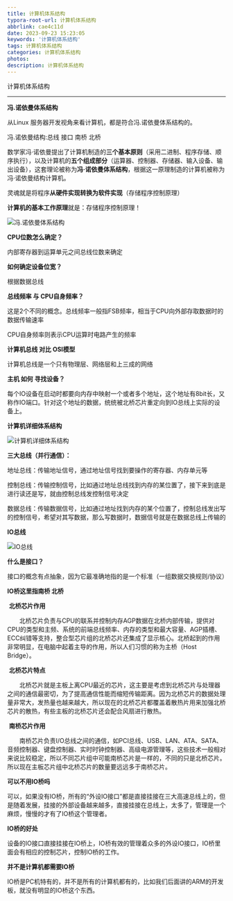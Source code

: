 ```yaml
---
title: 计算机体系结构
typora-root-url: 计算机体系结构
abbrlink: cae4c11d
date: 2023-09-23 15:23:05
keywords: '计算机体系结构'
tags: 计算机体系结构
categories: 计算机体系结构
photos:
description: 计算机体系结构
---
```


计算机体系结构

<!--more-->

------

**冯.诺依曼体系结构**

从Linux 服务器开发视角来看计算机，都是符合冯.诺依曼体系结构的。

冯.诺依曼结构:总线 接口 南桥 北桥

数学家冯·诺依曼提出了计算机制造的**三个基本原则**（采用二进制、程序存储、顺序执行），以及计算机的**五个组成部分**（运算器、控制器、存储器、输入设备、输出设备），这套理论被称为**冯·诺依曼体系结构**，根据这一原理制造的计算机被称为冯·诺依曼结构计算机。

灵魂就是将程序**从硬件实现转换为软件实现**（存储程序控制原理）

**计算机的基本工作原理**就是：存储程序控制原理！

![冯.诺依曼体系结构](/冯.诺依曼体系结构.jpg)

**CPU位数怎么确定？**

内部寄存器到运算单元之间总线位数来确定

**如何确定设备位宽？**

根据数据总线

**总线频率 与 CPU自身频率？**

这是2个不同的概念。总线频率一般指FSB频率，相当于CPU向外部存取数据时的数据传输速率

CPU自身频率则表示CPU运算时电路产生的频率

**计算机总线 对比 OSI模型**

计算机总线是一个只有物理层、网络层和上三成的网络

**主机 如何 寻找设备？**

每个IO设备在启动时都要向内存中映射一个或者多个地址，这个地址有8bit长，又称作IO端口。针对这个地址的数据，统统被北桥芯片重定向到IO总线上实际的设备上。

**计算机详细体系结构**

![计算机详细体系结构](/计算机详细体系结构.png)

**三大总线（并行通信）：**

地址总线：传输地址信号，通过地址信号找到要操作的寄存器、内存单元等

控制总线：传输控制信号，比如通过地址总线找到内存的某位置了，接下来到底是进行读还是写，就由控制总线发控制信号决定

数据总线：传输数据信号，比如通过地址找到内存的某个位置了，控制总线发出写的控制信号，希望对其写数据，那么写数据时，数据信号就是在数据总线上传输的

**IO总线**

![IO总线](/IO总线.png)

**什么是接口？**

接口的概念有点抽象，因为它最准确地指的是一个标准（一组数据交换规则/协议）



**IO桥这里指南桥 北桥**

​	**北桥芯片作用**

　　北桥芯片负责与CPU的联系并控制内存AGP数据在北桥内部传输，提供对CPU的类型和主频、系统的前端总线频率、内存的类型和最大容量、AGP插槽、ECC纠错等支持，整合型芯片组的北桥芯片还集成了显示核心。北桥起到的作用非常明显，在电脑中起着主导的作用，所以人们习惯的称为主桥（Host Bridge）。

​	**北桥芯片特点**

　　北桥芯片就是主板上离CPU最近的芯片，这主要是考虑到北桥芯片与处理器之间的通信最密切，为了提高通信性能而缩短传输距离。因为北桥芯片的数据处理量非常大，发热量也越来越大，所以现在的北桥芯片都覆盖着散热片用来加强北桥芯片的散热，有些主板的北桥芯片还会配合风扇进行散热。

​	**南桥芯片作用**

　　南桥芯片负责I/O总线之间的通信，如PCI总线、USB、LAN、ATA、SATA、音频控制器、键盘控制器、实时时钟控制器、高级电源管理等，这些技术一般相对来说比较稳定，所以不同芯片组中可能南桥芯片是一样的，不同的只是北桥芯片。所以现在主板芯片组中北桥芯片的数量要远远多于南桥芯片。

**可以不用IO桥吗**

可以，如果没有IO桥，所有的“外设IO接口”都是直接挂接在三大高速总线上的，但是随着发展，挂接的外部设备越来越多，直接挂接在总线上，太多了，管理是一个麻烦，慢慢的才有了IO桥这个管理者。

**IO桥的好处**

设备的IO接口直接挂接在IO桥上，IO桥有效的管理着众多的外设IO接口，IO桥里面会有相应的控制芯片，控制IO桥的工作。

**并不是计算机都需要IO桥**

IO桥是PC机特有的，并不是所有的计算机都有的，比如我们后面讲的ARM的开发板，就没有明显的IO桥这个东西。



